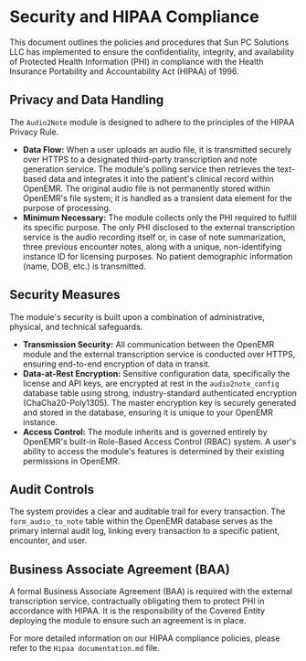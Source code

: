 # Security and HIPAA Compliance

This document outlines the policies and procedures that Sun PC Solutions LLC has implemented to ensure the confidentiality, integrity, and availability of Protected Health Information (PHI) in compliance with the Health Insurance Portability and Accountability Act (HIPAA) of 1996.

## Privacy and Data Handling

The `Audio2Note` module is designed to adhere to the principles of the HIPAA Privacy Rule. 

*   **Data Flow:** When a user uploads an audio file, it is transmitted securely over HTTPS to a designated third-party transcription and note generation service. The module's polling service then retrieves the text-based data and integrates it into the patient's clinical record within OpenEMR. The original audio file is not permanently stored within OpenEMR's file system; it is handled as a transient data element for the purpose of processing.
*   **Minimum Necessary:** The module collects only the PHI required to fulfill its specific purpose. The only PHI disclosed to the external transcription service is the audio recording itself or, in case of note summarization, three previous encounter notes, along with a unique, non-identifying instance ID for licensing purposes. No patient demographic information (name, DOB, etc.) is transmitted.

## Security Measures

The module's security is built upon a combination of administrative, physical, and technical safeguards.

*   **Transmission Security:** All communication between the OpenEMR module and the external transcription service is conducted over HTTPS, ensuring end-to-end encryption of data in transit.
*   **Data-at-Rest Encryption:** Sensitive configuration data, specifically the license and API keys, are encrypted at rest in the `audio2note_config` database table using strong, industry-standard authenticated encryption (ChaCha20-Poly1305). The master encryption key is securely generated and stored in the database, ensuring it is unique to your OpenEMR instance.
*   **Access Control:** The module inherits and is governed entirely by OpenEMR's built-in Role-Based Access Control (RBAC) system. A user's ability to access the module's features is determined by their existing permissions in OpenEMR.

## Audit Controls

The system provides a clear and auditable trail for every transaction. The `form_audio_to_note` table within the OpenEMR database serves as the primary internal audit log, linking every transaction to a specific patient, encounter, and user.

## Business Associate Agreement (BAA)

A formal Business Associate Agreement (BAA) is required with the external transcription service, contractually obligating them to protect PHI in accordance with HIPAA. It is the responsibility of the Covered Entity deploying the module to ensure such an agreement is in place.

For more detailed information on our HIPAA compliance policies, please refer to the `Hipaa documentation.md` file.
